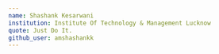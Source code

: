 ```yaml
---
name: Shashank Kesarwani
institution: Institute Of Technology & Management Lucknow
quote: Just Do It.
github_user: amshashankk
---
```

